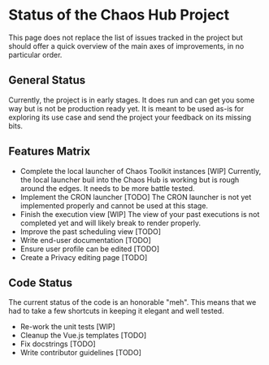 # Status of the Chaos Hub Project

This page does not replace the list of issues tracked in the project but
should offer a quick overview of the main axes of improvements, in no
particular order.

## General Status

Currently, the project is in early stages. It does run and can get you some
way but is not be production ready yet. It is meant to be used as-is for
exploring its use case and send the project your feedback on its missing bits.

## Features Matrix

* Complete the local launcher of Chaos Toolkit instances [WIP]
  Currently, the local launcher buil into the Chaos Hub is working but is
  rough around the edges. It needs to be more battle tested.
* Implement the CRON launcher [TODO]
  The CRON launcher is not yet implemented properly and cannot be used at this
  stage.
* Finish the execution view [WIP]
  The view of your past executions is not completed yet and will likely break
  to render properly.
* Improve the past scheduling view [TODO]
* Write end-user documentation [TODO]
* Ensure user profile can be edited [TODO]
* Create a Privacy editing page [TODO]

## Code Status

The current status of the code is an honorable "meh". This means that we had
to take a few shortcuts in keeping it elegant and well tested.

* Re-work the unit tests [WIP]
* Cleanup the Vue.js templates [TODO]
* Fix docstrings [TODO]
* Write contributor guidelines [TODO]
